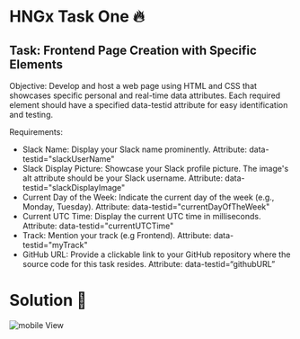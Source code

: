 # HNGx Task One 🔥

## Task: Frontend Page Creation with Specific Elements

Objective: Develop and host a web page using HTML and CSS that showcases specific personal and real-time data attributes. Each required element should have a specified data-testid attribute for easy identification and testing.

Requirements:

- Slack Name:
  Display your Slack name prominently.
  Attribute: data-testid="slackUserName"
- Slack Display Picture:
  Showcase your Slack profile picture.
  The image's alt attribute should be your Slack username.
  Attribute: data-testid="slackDisplayImage"
- Current Day of the Week:
  Indicate the current day of the week (e.g., Monday, Tuesday).
  Attribute: data-testid="currentDayOfTheWeek"
- Current UTC Time:
  Display the current UTC time in milliseconds.
  Attribute: data-testid="currentUTCTime"
- Track:
  Mention your track (e.g Frontend).
  Attribute: data-testid="myTrack"
- GitHub URL:
  Provide a clickable link to your GitHub repository where the source code for this task resides.
  Attribute: data-testid=“githubURL”

# Solution 🚀

![mobile View](https://github.com/ejovwogfreeman/HNGx-Task-One/blob/main/public/images/mobile.png?raw=true)
